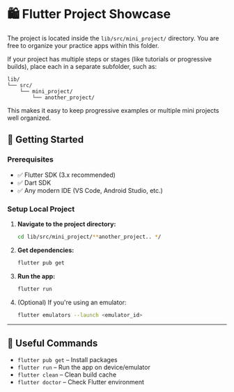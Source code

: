 # 🛍️ Flutter Project Showcase

The project is located inside the `lib/src/mini_project/` directory. You are free to organize your practice apps within this folder.

If your project has multiple steps or stages (like tutorials or progressive builds), place each in a separate subfolder, such as:

```
lib/
└── src/
    └── mini_project/
        └── another_project/
```

This makes it easy to keep progressive examples or multiple mini projects well organized.

## 🚀 Getting Started

### Prerequisites

- ✅ Flutter SDK (3.x recommended)
- ✅ Dart SDK
- ✅ Any modern IDE (VS Code, Android Studio, etc.)

### Setup Local Project

1. **Navigate to the project directory:**
   ```bash
   cd lib/src/mini_project/**another_project.. */
   ```

2. **Get dependencies:**
   ```bash
   flutter pub get
   ```

3. **Run the app:**
   ```bash
   flutter run
   ```

4. (Optional) If you're using an emulator:
   ```bash
   flutter emulators --launch <emulator_id>
   ```

---

## 🔗 Useful Commands

- `flutter pub get` – Install packages
- `flutter run` – Run the app on device/emulator
- `flutter clean` – Clean build cache
- `flutter doctor` – Check Flutter environment
